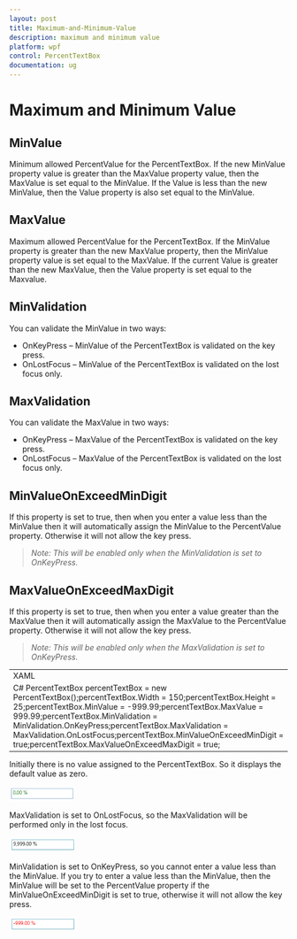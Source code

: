 ```yaml
---
layout: post
title: Maximum-and-Minimum-Value
description: maximum and minimum value
platform: wpf
control: PercentTextBox 
documentation: ug
---
```


# Maximum and Minimum Value

## MinValue

Minimum allowed PercentValue for the PercentTextBox. If the new MinValue property value is greater than the MaxValue property value, then the MaxValue is set equal to the MinValue. If the Value is less than the new MinValue, then the Value property is also set equal to the MinValue.

## MaxValue

Maximum allowed PercentValue for the PercentTextBox. If the MinValue property is greater than the new MaxValue property, then the MinValue property value is set equal to the MaxValue. If the current Value is greater than the new MaxValue, then the Value property is set equal to the Maxvalue.

## MinValidation

You can validate the MinValue in two ways:

* OnKeyPress – MinValue of the PercentTextBox is validated on the key press.
* OnLostFocus – MinValue of the PercentTextBox is validated on the lost focus only.

## MaxValidation

You can validate the MaxValue in two ways:

* OnKeyPress – MaxValue of the PercentTextBox is validated on the key press.
* OnLostFocus – MaxValue of the PercentTextBox is validated on the lost focus only.

## MinValueOnExceedMinDigit

If this property is set to true, then when you enter a value less than the MinValue then it will automatically assign the MinValue to the PercentValue property. Otherwise it will not allow the key press.

> _Note: This will be enabled only when the MinValidation is set to OnKeyPress._

## MaxValueOnExceedMaxDigit

If this property is set to true, then when you enter a value greater than the MaxValue then it will automatically assign the MaxValue to the PercentValue property. Otherwise it will not allow the key press.

> _Note: This will be enabled only when the MaxValidation is set to OnKeyPress._

<table>
<tr>
<td>
XAML<syncfusion:PercentTextBox x:Name="percentTextBox" Height="25" Width="150"                             MinValue="-999" MaxValue="999"                             MinValidation="OnKeyPress" MaxValidation="OnLostFocus"                            MinValueOnExceedMinDigit="True"                             MaxValueOnExceedMaxDigit="True"/></td></tr>
<tr>
<td>
C# PercentTextBox percentTextBox = new PercentTextBox();percentTextBox.Width = 150;percentTextBox.Height = 25;percentTextBox.MinValue = -999.99;percentTextBox.MaxValue = 999.99;percentTextBox.MinValidation = MinValidation.OnKeyPress;percentTextBox.MaxValidation = MaxValidation.OnLostFocus;percentTextBox.MinValueOnExceedMinDigit = true;percentTextBox.MaxValueOnExceedMaxDigit = true;</td></tr>
</table>


Initially there is no value assigned to the PercentTextBox. So it displays the default value as zero.

![](Maximum-and-Minimum-Value_images/Maximum-and-Minimum-Value_img1.png)


MaxValidation is set to OnLostFocus, so the MaxValidation will be performed only in the lost focus.

![](Maximum-and-Minimum-Value_images/Maximum-and-Minimum-Value_img2.png)


MinValidation is set to OnKeyPress, so you cannot enter a value less than the MinValue. If you try to enter a value less than the MinValue, then the MinValue will be set to the PercentValue property if the MinValueOnExceedMinDigit is set to true, otherwise it will not allow the key press.

![](Maximum-and-Minimum-Value_images/Maximum-and-Minimum-Value_img3.png)

